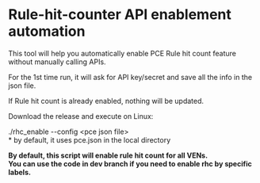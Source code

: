 # Rule-hit-counter API enablement automation
This tool will help you automatically enable PCE Rule hit count feature without manually calling APIs.

For the 1st time run, it will ask for API key/secret and save all the info in the json file.

If Rule hit count is already enabled, nothing will be updated.

Download the release and execute on Linux:  
  
./rhc_enable --config \<pce json file\>  
\* by default, it uses pce.json in the local directory


**By default, this script will enable rule hit count for all VENs.  
You can use the code in dev branch if you need to enable rhc by specific labels.**
